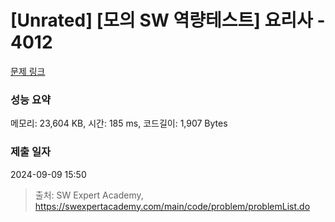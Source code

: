 # [Unrated] [모의 SW 역량테스트] 요리사 - 4012 

[문제 링크](https://swexpertacademy.com/main/code/problem/problemDetail.do?contestProbId=AWIeUtVakTMDFAVH) 

### 성능 요약

메모리: 23,604 KB, 시간: 185 ms, 코드길이: 1,907 Bytes

### 제출 일자

2024-09-09 15:50



> 출처: SW Expert Academy, https://swexpertacademy.com/main/code/problem/problemList.do